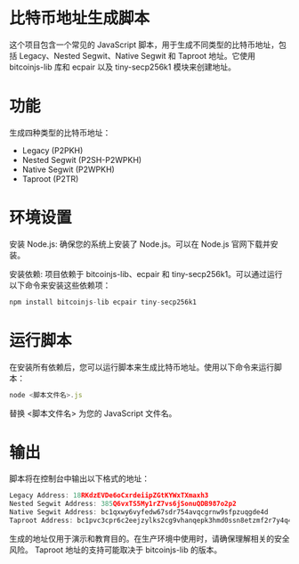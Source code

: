 # 比特币地址生成脚本
这个项目包含一个常见的 JavaScript 脚本，用于生成不同类型的比特币地址，包括 Legacy、Nested Segwit、Native Segwit 和 Taproot 地址。它使用 bitcoinjs-lib 库和 ecpair 以及 tiny-secp256k1 模块来创建地址。

# 功能
生成四种类型的比特币地址：
- Legacy (P2PKH)
- Nested Segwit (P2SH-P2WPKH)
- Native Segwit (P2WPKH)
- Taproot (P2TR)

# 环境设置
安装 Node.js: 确保您的系统上安装了 Node.js。可以在 Node.js 官网下载并安装。

安装依赖: 项目依赖于 bitcoinjs-lib、ecpair 和 tiny-secp256k1。可以通过运行以下命令来安装这些依赖项：

```js
npm install bitcoinjs-lib ecpair tiny-secp256k1
```
# 运行脚本
在安装所有依赖后，您可以运行脚本来生成比特币地址。使用以下命令来运行脚本：

```js
node <脚本文件名>.js
```
替换 <脚本文件名> 为您的 JavaScript 文件名。

# 输出
脚本将在控制台中输出以下格式的地址：

```js
Legacy Address: 18RKdzEVDe6oCxrdeiipZGtKYWxTXmaxh3
Nested Segwit Address: 385Q6vxTS5My1rZ7vs6jSonuQDB987o2p2
Native Segwit Address: bc1qxwy6vyfedw67sdr754avqcgrnw9sfpzuqgde4d
Taproot Address: bc1pvc3cpr6c2eejzylks2cg9vhanqepk3hmd0ssn8etzmf2r7y4q40q77ljsl
```

生成的地址仅用于演示和教育目的。在生产环境中使用时，请确保理解相关的安全风险。
Taproot 地址的支持可能取决于 bitcoinjs-lib 的版本。
